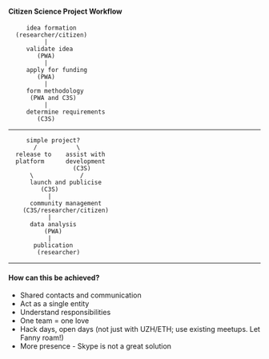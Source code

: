 #### Citizen Science Project Workflow

```
     idea formation 
  (researcher/citizen)
          |
     validate idea 
        (PWA)
          |
     apply for funding 
        (PWA)
          |
     form methodology
      (PWA and C3S)
          |
     determine requirements 
        (C3S)
```

---

```
     simple project?
       /           \
  release to    assist with
  platform      development
                  (C3S)
      \             /
      launch and publicise
         (C3S)
           |
      community management
    (C3S/researcher/citizen)
           |
      data analysis
          (PWA)
           |
       publication
        (researcher)
```

---

#### How can this be achieved?

* Shared contacts and communication
* Act as a single entity
* Understand responsibilities
* One team = one love
* Hack days, open days (not just with UZH/ETH; use existing meetups. Let Fanny roam!)
* More presence - Skype is not a great solution

